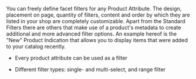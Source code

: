 You can freely define facet filters for any Product Attribute. The design, placement on page, quantity of filters, content and order by which they are listed in your shop are completely customizable. Apart from the Standard Filters there are others that make use of a product's metadata to create additional and more advanced filter options. An example hereof is the "New" Product Indication that allows you to display items that were added to your catalog recently.

- Every product attribute can be used as a filter

- Different filter types: single- and multi-select, and range filter